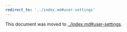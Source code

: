 ```yaml
---
redirect_to: '../index.md#user-settings'
---
```


This document was moved to [../index.md#user-settings](../index.md#user-settings).

<!-- This redirect file can be deleted after February 1, 2021. -->
<!-- Before deletion, see: https://docs.gitlab.com/ee/development/documentation/#move-or-rename-a-page -->
